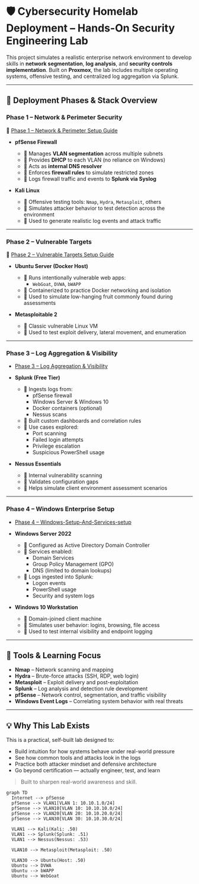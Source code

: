# 🛡️ Cybersecurity Homelab Deployment – Hands-On Security Engineering Lab

This project simulates a realistic enterprise network environment to develop skills in **network segmentation**, **log analysis**, and **security controls implementation**. Built on **Proxmox**, the lab includes multiple operating systems, offensive testing, and centralized log aggregation via Splunk.

---

## 🔧 Deployment Phases & Stack Overview

### Phase 1 – Network & Perimeter Security
📘 [Phase 1 – Network & Perimeter Setup Guide](./phase-1-network.md)
- **pfSense Firewall**
  - 🔹 Manages **VLAN segmentation** across multiple subnets
  - 🔹 Provides **DHCP** to each VLAN (no reliance on Windows)
  - 🔹 Acts as **internal DNS resolver**
  - 🔹 Enforces **firewall rules** to simulate restricted zones
  - 🔹 Logs firewall traffic and events to **Splunk via Syslog**

- **Kali Linux**
  - 🔹 Offensive testing tools: `Nmap`, `Hydra`, `Metasploit`, others
  - 🔹 Simulates attacker behavior to test detection across the environment
  - 🔹 Used to generate realistic log events and attack traffic

---

### Phase 2 – Vulnerable Targets
📘 [Phase 2 – Vulnerable Targets Setup Guide](./phase-2-vulnerable-targets.md)
- **Ubuntu Server (Docker Host)**
  - 🔹 Runs intentionally vulnerable web apps:
    - `WebGoat`, `DVWA`, `bWAPP`
  - 🔹 Containerized to practice Docker networking and isolation
  - 🔹 Used to simulate low-hanging fruit commonly found during assessments

- **Metasploitable 2**
  - 🔹 Classic vulnerable Linux VM
  - 🔹 Used to test exploit delivery, lateral movement, and enumeration

---

### Phase 3 – Log Aggregation & Visibility
- [Phase 3 – Log Aggregation & Visibility](phase-3-splunk-visibility.md)
- **Splunk (Free Tier)**
  - 🔹 Ingests logs from:
    - pfSense firewall
    - Windows Server & Windows 10
    - Docker containers (optional)
    - Nessus scans
  - 🔹 Built custom dashboards and correlation rules
  - 🔹 Use cases explored:
    - Port scanning
    - Failed login attempts
    - Privilege escalation
    - Suspicious PowerShell usage
      
- **Nessus Essentials**
  - 🔹 Internal vulnerability scanning
  - 🔹 Validates configuration gaps
  - 🔹 Helps simulate client environment assessment scenarios

---

### Phase 4 – Windows Enterprise Setup
- [Phase 4 – Windows-Setup-And-Services-setup](phase4-WindowsServ-AD.md)
- **Windows Server 2022**
  - 🔹 Configured as Active Directory Domain Controller
  - 🔹 Services enabled:
    - Domain Services
    - Group Policy Management (GPO)
    - DNS (limited to domain lookups)
  - 🔹 Logs ingested into Splunk:
    - Logon events
    - PowerShell usage
    - Security and system logs

- **Windows 10 Workstation**
  - 🔹 Domain-joined client machine
  - 🔹 Simulates user behavior: logins, browsing, file access
  - 🔹 Used to test internal visibility and endpoint logging

---

## 🧪 Tools & Learning Focus

- **Nmap** – Network scanning and mapping
- **Hydra** – Brute-force attacks (SSH, RDP, web login)
- **Metasploit** – Exploit delivery and post-exploitation
- **Splunk** – Log analysis and detection rule development
- **pfSense** – Network control, segmentation, and traffic visibility
- **Windows Event Logs** – Correlating system behavior with real threats

---

## 💡 Why This Lab Exists

This is a practical, self-built lab designed to:

- Build intuition for how systems behave under real-world pressure
- See how common tools and attacks look in the logs
- Practice both attacker mindset and defensive architecture
- Go beyond certification — actually engineer, test, and learn

> Built to sharpen real-world awareness and skill.

```mermaid
graph TD
  Internet --> pfSense
  pfSense --> VLAN1[VLAN 1: 10.10.1.0/24]
  pfSense --> VLAN10[VLAN 10: 10.10.10.0/24]
  pfSense --> VLAN20[VLAN 20: 10.10.20.0/24]
  pfSense --> VLAN30[VLAN 30: 10.10.30.0/24]

  VLAN1 --> Kali(Kali: .50)
  VLAN1 --> Splunk(Splunk: .51)
  VLAN1 --> Nessus(Nessus: .53)

  VLAN10 --> Metasploit(Metasploit: .50)

  VLAN30 --> Ubuntu(Host: .50)
  Ubuntu --> DVWA
  Ubuntu --> bWAPP
  Ubuntu --> WebGoat

